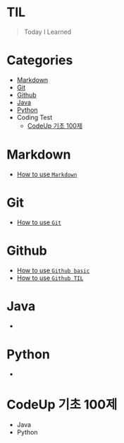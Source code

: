 # **TIL**
> Today I Learned

# **Categories**
* [Markdown](https://github.com/kdragonkorea/TIL#Markdown)
* [Git](https://github.com/kdragonkorea/TIL#Git)
* [Github](https://github.com/kdragonkorea/TIL#Github)
* [Java](https://github.com/kdragonkorea/TIL#Java)
* [Python](https://github.com/kdragonkorea/TIL#Python)
* Coding Test
    * [CodeUp 기초 100제](https://github.com/kdragonkorea/TIL#CodeUp-기초-100제)

# Markdown
* [How to use `Markdown`](https://github.com/kdragonkorea/TIL/blob/master/Bigdata_analysis_course_20201228/20201229_GitHub1/Markdown_test.md)
# Git
* [How to use `Git`](https://github.com/kdragonkorea/TIL/blob/master/Bigdata_analysis_course_20201228/20201230_GitHub2/git_CLI%EC%8B%A4%EC%8A%B5.md)
# Github
* [How to use `Github basic`](https://github.com/kdragonkorea/TIL/blob/master/Bigdata_analysis_course_20201228/20201230_GitHub2/github_basic.md)
* [How to use `Github TIL`](https://github.com/kdragonkorea/TIL/blob/master/Bigdata_analysis_course_20201228/20201230_GitHub2/Github_TIL.md)
# Java
* 
# Python
* 
# CodeUp 기초 100제
* Java
* Python